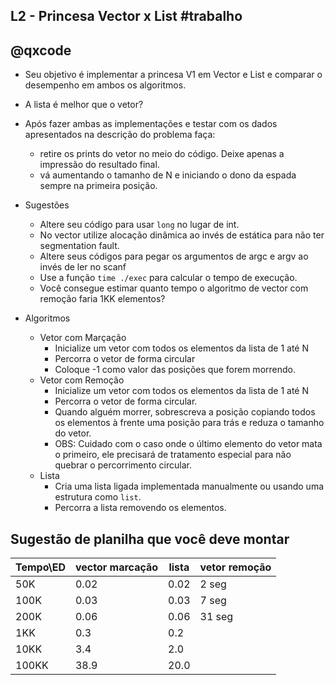 ## L2 - Princesa Vector x List  #trabalho
## @qxcode

- Seu objetivo é implementar a princesa V1 em Vector e List e comparar o desempenho em ambos os algoritmos. 
- A lista é melhor que o vetor?
- Após fazer ambas as implementações e testar com os dados apresentados na descrição do problema faça:
    - retire os prints do vetor no meio do código. Deixe apenas a impressão do resultado final.
    - vá aumentando o tamanho de N e iniciando o dono da espada sempre na primeira posição.
- Sugestões
    - Altere seu código para usar `long` no lugar de int.
    - No vector utilize alocação dinâmica ao invés de estática para não ter segmentation fault.
    - Altere seus códigos para pegar os argumentos de argc e argv ao invés de ler no scanf
    - Use a função `time ./exec` para calcular o tempo de execução.
    - Você consegue estimar quanto tempo o algoritmo de vector com remoção faria 1KK elementos?

- Algoritmos
    - Vetor com Marçação
        - Inicialize um vetor com todos os elementos da lista de 1 até N
        - Percorra o vetor de forma circular
        - Coloque -1 como valor das posições que forem morrendo.
    - Vetor com Remoção
        - Inicialize um vetor com todos os elementos da lista de 1 até N
        - Percorra o vetor de forma circular.
        - Quando alguém morrer, sobrescreva a posição copiando todos os elementos à frente uma posição para trás e reduza o tamanho do vetor.
        - OBS: Cuidado com o caso onde o último elemento do vetor mata o primeiro, ele precisará de tratamento especial para não quebrar o percorrimento circular.
    - Lista
        - Cria uma lista ligada implementada manualmente ou usando uma estrutura como `list`.
        - Percorra a lista removendo os elementos.

## Sugestão de planilha que você deve montar

Tempo\ED  | vector marcação | lista         | vetor remoção
----------|-----------------|---------------|-------
50K       | 0.02            |  0.02         | 2 seg
100K      | 0.03            |  0.03         | 7 seg
200K      | 0.06            |  0.06         | 31 seg
1KK       | 0.3             |  0.2          | 
10KK      | 3.4             |  2.0          |
100KK     | 38.9            | 20.0          | 

